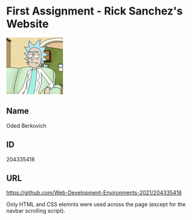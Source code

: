 # First Assignment - Rick Sanchez's Website
<img src=/src/readme.gif width="150" height="150" />

## Name
Oded Berkovich
## ID
204335418
## URL
https://github.com/Web-Development-Environments-2021/204335418

Only HTML and CSS elemnts were used across the page (except for the navbar scrolling script).



